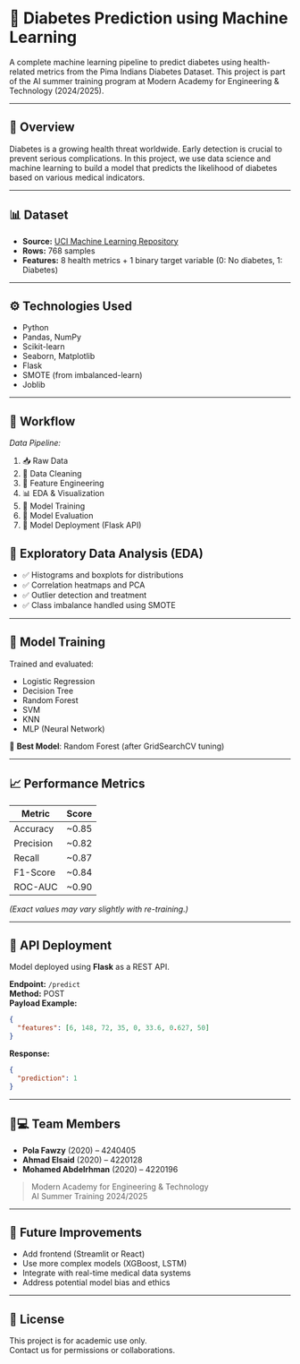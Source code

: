 
# 🧠 Diabetes Prediction using Machine Learning

A complete machine learning pipeline to predict diabetes using health-related metrics from the Pima Indians Diabetes Dataset. This project is part of the AI summer training program at Modern Academy for Engineering & Technology (2024/2025).

---

## 📌 Overview

Diabetes is a growing health threat worldwide. Early detection is crucial to prevent serious complications. In this project, we use data science and machine learning to build a model that predicts the likelihood of diabetes based on various medical indicators.

---

## 📊 Dataset

- **Source:** [UCI Machine Learning Repository](https://archive.ics.uci.edu/ml/datasets/Pima+Indians+Diabetes)
- **Rows:** 768 samples
- **Features:** 8 health metrics + 1 binary target variable (0: No diabetes, 1: Diabetes)

---

## ⚙️ Technologies Used

- Python
- Pandas, NumPy
- Scikit-learn
- Seaborn, Matplotlib
- Flask
- SMOTE (from imbalanced-learn)
- Joblib

---

## 🔄 Workflow

*Data Pipeline:*

1. 📥 Raw Data  
2. 🧼 Data Cleaning  
3. 🧠 Feature Engineering  
4. 📊 EDA & Visualization  
5. 🤖 Model Training  
6. 📏 Model Evaluation  
7. 🚀 Model Deployment (Flask API)
## 🔬 Exploratory Data Analysis (EDA)

- ✅ Histograms and boxplots for distributions
- ✅ Correlation heatmaps and PCA
- ✅ Outlier detection and treatment
- ✅ Class imbalance handled using SMOTE

---

## 🧪 Model Training

Trained and evaluated:
- Logistic Regression
- Decision Tree
- Random Forest
- SVM
- KNN
- MLP (Neural Network)

🧠 **Best Model**: Random Forest (after GridSearchCV tuning)

---

## 📈 Performance Metrics

| Metric      | Score     |
|-------------|-----------|
| Accuracy    | ~0.85     |
| Precision   | ~0.82     |
| Recall      | ~0.87     |
| F1-Score    | ~0.84     |
| ROC-AUC     | ~0.90     |

*(Exact values may vary slightly with re-training.)*

---

## 🚀 API Deployment

Model deployed using **Flask** as a REST API.

**Endpoint:** `/predict`  
**Method:** POST  
**Payload Example:**
```json
{
  "features": [6, 148, 72, 35, 0, 33.6, 0.627, 50]
}
```
**Response:**
```json
{
  "prediction": 1
}
```

---

## 🧑💻 Team Members

- **Pola Fawzy** (2020) – 4240405  
- **Ahmad Elsaid** (2020) – 4220128  
- **Mohamed Abdelrhman** (2020) – 4220196  

> Modern Academy for Engineering & Technology  
> AI Summer Training 2024/2025

---

## 📌 Future Improvements

- Add frontend (Streamlit or React)
- Use more complex models (XGBoost, LSTM)
- Integrate with real-time medical data systems
- Address potential model bias and ethics

---

## 📎 License

This project is for academic use only.  
Contact us for permissions or collaborations.

